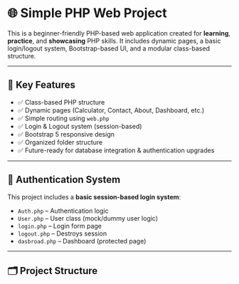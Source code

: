 # 🌐 Simple PHP Web Project

This is a beginner-friendly PHP-based web application created for **learning**, **practice**, and **showcasing** PHP skills. It includes dynamic pages, a basic login/logout system, Bootstrap-based UI, and a modular class-based structure.

---

## 🧠 Key Features

- ✅ Class-based PHP structure
- ✅ Dynamic pages (Calculator, Contact, About, Dashboard, etc.)
- ✅ Simple routing using `web.php`
- ✅ Login & Logout system (session-based)
- ✅ Bootstrap 5 responsive design
- ✅ Organized folder structure
- ✅ Future-ready for database integration & authentication upgrades

---

## 🔐 Authentication System

This project includes a **basic session-based login system**:

- `Auth.php` – Authentication logic
- `User.php` – User class (mock/dummy user logic)
- `login.php` – Login form page
- `logout.php` – Destroys session
- `dasbroad.php` – Dashboard (protected page)

---

## 🗂️ Project Structure

